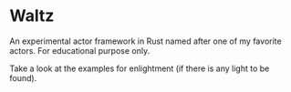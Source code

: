 # Waltz

An experimental actor framework in Rust named after one of my favorite actors. For educational
purpose only.

Take a look at the examples for enlightment (if there is any light to be found).
